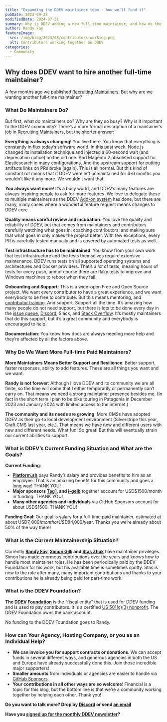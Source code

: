 ```yaml
---
title: "Expanding the DDEV maintainer team - how we'll fund it"
pubDate: 2023-09-28
modifiedDate: 2024-07-31
summary: Why is DDEV adding a new full-time maintainer, and how do the finances work?
author: Randy Fay
featureImage:
  src: /img/blog/2023/08/contributors-working.png
  alt: Contributors working together on DDEV
categories:
  - Community
---
```


## Why does DDEV want to hire another full-time maintainer?

A few months ago we published [Recruiting Maintainers](recruiting-maintainers.md). But why are we wanting another full-time maintainer?

### What Do Maintainers Do?

But first, what do maintainers do? Why are they so busy? Why is it important to the DDEV community? There’s a more formal description of a maintainer’s job in [Recruiting Maintainers](recruiting-maintainers.md), but the shorter answer:

**Everything is always changing**! You live there. You know that everything is constantly in flux today’s software world. In this past week, Node.js changed its installation technique and injected a 60-second wait (and deprecation notice) on the old one. And Magento 2 obsoleted support for Elasticsearch in many configurations. And the upstream support for putting artifacts links on PRs broke (again). This is all normal. But this kind of constant rot means that if DDEV were left unmaintained for 4-6 months you wouldn’t like it any more. We wouldn’t want that!

**You always want more**! It’s a busy world, and DDEV’s many features are always inspiring people to ask for more features. We love to delegate these to multiple maintainers as the DDEV [Add-on system](https://docs.ddev.com/en/stable/users/extend/additional-services/) has done, but there are many, many cases where a wonderful feature request means changes to DDEV core.

**Quality means careful review and incubation**: You love the quality and reliability of DDEV, but that comes from maintainers and contributors carefully watching what goes in, coaching contributors, and making sure that what goes in only makes the project better. With few exceptions, every PR is carefully tested manually and is covered by automated tests as well.

**Test infrastructure has to be maintained**: You know from your own work that test infrastructure and the tests themselves require extensive maintenance. DDEV runs tests on all supported operating systems and architectures and Docker providers. That’s a _lot_ of tests, meaning hours of tests for every push, and of course there are flaky tests to improve and Windows machines to reboot when they fail.

**Onboarding and Support**: This is a wide-open Free and Open Source project. We want every contributor to have a great experience, and we want everybody to be free to contribute. But this means mentoring, and [contributor training](contributor-training.md). And support. Support all the time. It’s amazing how many people do not need support, but there is lots to be done every day in the [issue queue](https://github.com/ddev/ddev/issues), [Discord](/s/discord), Slack, and [Stack Overflow](https://stackoverflow.com/tags/ddev). It’s mostly maintainers that do this support, but it’s a great community and everybody is encouraged to help.

**Documentation**: You know how docs are always needing more help and they’re affected by all the factors above.

### Why Do We Want More Full-time Paid Maintainers?

**More Maintainers Means Better Support and Resilience**: Better support, faster responses, ability to add features. These are all things you want and we want.

**Randy is not forever**: Although I love DDEV and its community we are all finite, so the time will come that I either temporarily or permanently can’t carry on. That means we need a strong maintainer presence besides me. (In fact in the short term I plan to be bike touring in Patagonia in December 2023 and January 2024 with limited access to the internet.)

**The community and its needs are growing**: More CMSs have adopted DDEV as their go-to local development environment (Silverstripe this year, Craft CMS last year, etc.). That means we have new and different users with new and different needs. What fun! So great! But this will eventually strain our current abilities to support.

### What is DDEV’s Current Funding Situation and What are the Goals?

**Current Funding**:

- **[Platform.sh](http://Platform.sh)** pays Randy’s salary and provides benefits to him as an employee. That is an amazing benefit for this community and goes a long way! THANK YOU!
- **Major sponsors [Tag1](https://tag1.com/), and [i-gelb](https://i-gelb.net/)** together account for USD$1500/month in funding. THANK YOU!
- **Many other agencies and individuals** via GitHub Sponsors account for about USD$1500. THANK YOU!

**Funding Goal**: Our goal is salary for a full-time paid maintainer, estimated at about USD$7,000/month or USD$84,000/year. Thanks you we’re already about 50% of the way there!

### What is the Current Maintainership Situation?

Currently **[Randy Fay](https://github.com/rfay), [Simon Gilli](https://github.com/gilbertsoft) and [Stas Zhuk](https://github.com/stasadev)** have maintainer privileges. Simon has made enormous contributions over the years and knows how to handle most maintainer roles. He has been periodically paid by the DDEV Foundation for his work, but his available time is sometimes spotty. Stas is new to the role after many, many important contributions and thanks to your contributions he is already being paid for part-time work.

### What is the DDEV Foundation?

**The [DDEV Foundation](/foundation)** is the “fiscal entity” that is used for DDEV funding and is used to pay contributors. It is a certified [US 501(c)(3) nonprofit](501c3.md). The DDEV Foundation owns the bank account.

No funding to the DDEV Foundation goes to Randy.

### How can Your Agency, Hosting Company, or you as an Individual Help?

- **We can invoice you for support contracts or donations**. We can accept funds in several different ways, and generous agencies in both the US and Europe have already successfully done this. Join those incredible major supporters!
- **Smaller amounts** from individuals or agencies are easier to handle via [GitHub Sponsors](https://github.com/sponsors/ddev).
- **Your contributions in all other ways are so welcome**! Financial is a topic for this blog, but the bottom line is that we’re a community working together by helping each other. Thank you!

**Do you want to talk more? Drop by [Discord](/s/discord) or send [an email](mailto:support%40ddev.com)**

**Have you [signed up for the monthly DDEV newsletter](/newsletter)?**
